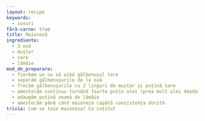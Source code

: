 ```yaml
---
layout: recipe
keywords:
  - sosuri
fără-carne: true
title: Maioneză
ingrediente:
  - 3 ouă
  - muștar
  - sare
  - lămâie
mod_de_preparare:
  - fierbem un ou să aibă gălbenușul tare
  - separăm gălbenușurile de la ouă
  - frecăm gălbenușurile cu 2 linguri de muștar și puțină sare
  - amestecăm continuu turnând foarte puțin ulei (prea mult ulei deodata se taie)
  - adaugăm puțină zeamă de lămâie
  - amestecăm până când maioneza capătă consistența dorită
trivia: Cum se taie maioneza? Cu cuțitul
---
```

